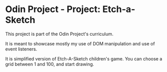 # Odin Project - Project: Etch-a-Sketch

This project is part of the Odin Project's curriculum.

It is meant to showcase mostly my use of DOM manipulation and use of event listeners.

It is simplified version of Etch-A-Sketch children's game. You can choose a grid between 1 and 100, and start drawing.
